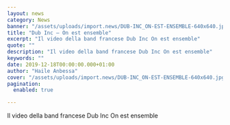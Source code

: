 ```yaml
---
layout: news
category: News
banner: "/assets/uploads/import.news/DUB-INC_ON-EST-ENSEMBLE-640x640.jpg"
title: "Dub Inc – On est ensemble"
excerpt: "Il video della band francese Dub Inc On est ensemble"
quote: ""
description: "Il video della band francese Dub Inc On est ensemble"
keywords: ""
date: 2019-12-18T00:00:00.000+01:00
author: "Haile Anbessa"
cover: "/assets/uploads/import.news/DUB-INC_ON-EST-ENSEMBLE-640x640.jpg"
pagination:
  enabled: true

---
```


Il video della band francese Dub Inc On est ensemble